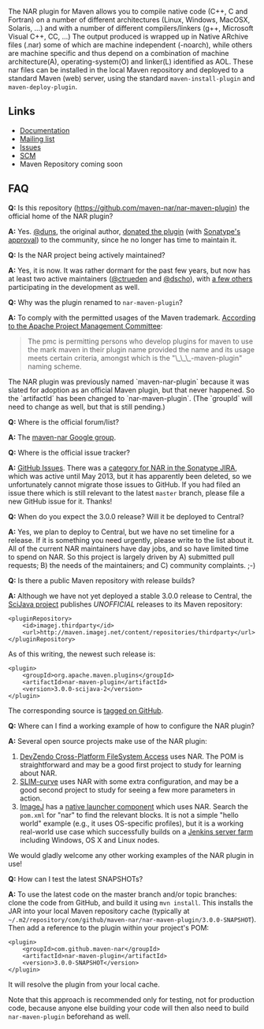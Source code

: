 The NAR plugin for Maven allows you to compile native code (C++, C and
Fortran) on a number of different architectures (Linux, Windows, MacOSX,
Solaris, ...) and with a number of different compilers/linkers (g++,
Microsoft Visual C++, CC, ...) The output produced is wrapped up in
Native ARchive files (.nar) some of which are machine independent
(-noarch), while others are machine specific and thus depend on a
combination of machine architecture(A), operating-system(O) and
linker(L) identified as AOL. These nar files can be installed in the
local Maven repository and deployed to a standard Maven (web) server,
using the standard `maven-install-plugin` and `maven-deploy-plugin`.

Links
-----
* [Documentation](https://maven-nar.github.com/nar-maven-plugin)
* [Mailing list](https://groups.google.com/group/maven-nar)
* [Issues](https://github.com/maven-nar/nar-maven-plugin/issues)
* [SCM](https://github.com/maven-nar)
* Maven Repository coming soon

FAQ
---
**Q:**
Is this repository (https://github.com/maven-nar/nar-maven-plugin) the official
home of the NAR plugin?

**A:**
Yes. [@duns](https://github.com/duns), the original author, [donated the
plugin](http://mail-archives.apache.org/mod_mbox/maven-users/201210.mbox/%3C67C29597-AFA3-4562-96B6-921481793AA5%40gmail.com%3E)
(with [Sonatype's
approval](http://mail-archives.apache.org/mod_mbox/maven-users/201210.mbox/%3C4DFF8AA4-A2DC-440B-9A59-0D94C18E73D4@tesla.io%3E))
to the community, since he no longer has time to maintain it.

**Q:**
Is the NAR project being actively maintained?

**A:**
Yes, it is now. It was rather dormant for the past few years, but now has at
least two active maintainers ([@ctrueden](https://github.com/ctrueden) and
[@dscho](https://github.com/dscho)), with [a few
others](https://github.com/maven-nar?tab=members) participating in the
development as well.

**Q:**
Why was the plugin renamed to `nar-maven-plugin`?

**A:**
To comply with the permitted usages of the Maven trademark. [According to the
Apache Project Management
Committee](http://markmail.org/search/?q=list%3Aorg.apache.maven.dev#query:list%3Aorg.apache.maven.dev+page:1+mid:cmqxvj6ddshmnzwr+state:results):
<blockquote>The pmc is permitting persons who develop plugins for maven to use
the mark maven in their plugin name provided the name and its usage meets
certain criteria, amongst which is the "\_\_\_-maven-plugin" naming
scheme.</blockquote>
The NAR plugin was previously named `maven-nar-plugin` because it was slated
for adoption as an official Maven plugin, but that never happened. So the
`artifactId` has been changed to `nar-maven-plugin`. (The `groupId` will need
to change as well, but that is still pending.)

**Q:**
Where is the official forum/list?

**A:**
The [maven-nar Google group](https://groups.google.com/group/maven-nar).

**Q:**
Where is the official issue tracker?

**A:**
[GitHub Issues](https://github.com/maven-nar/nar-maven-plugin/issues). There
was a [category for NAR in the Sonatype
JIRA](https://issues.sonatype.org/browse/NAR), which was active until May 2013,
but it has apparently been deleted, so we unfortunately cannot migrate those
issues to GitHub. If you had filed an issue there which is still relevant to
the latest `master` branch, please file a new GitHub issue for it. Thanks!

**Q:**
When do you expect the 3.0.0 release? Will it be deployed to Central?

**A:**
Yes, we plan to deploy to Central, but we have no set timeline for a release.
If it is something you need urgently, please write to the list about it. All of
the current NAR maintainers have day jobs, and so have limited time to spend on
NAR. So this project is largely driven by A) submitted pull requests; B) the
needs of the maintainers; and C) community complaints. ;-)

**Q:**
Is there a public Maven repository with release builds?

**A:**
Although we have not yet deployed a stable 3.0.0 release to Central, the
[SciJava project](https://scijava.org/) publishes *UNOFFICIAL* releases to its
Maven repository:

    <pluginRepository>
        <id>imagej.thirdparty</id>
        <url>http://maven.imagej.net/content/repositories/thirdparty</url>
    </pluginRepository>

As of this writing, the newest such release is:

    <plugin>
        <groupId>org.apache.maven.plugins</groupId>
        <artifactId>nar-maven-plugin</artifactId>
        <version>3.0.0-scijava-2</version>
    </plugin>

The corresponding source is [tagged on
GitHub](https://github.com/scijava/nar-maven-plugin/tree/nar-maven-plugin-3.0.0-scijava-2).

**Q:**
Where can I find a working example of how to configure the NAR plugin?

**A:**
Several open source projects make use of the NAR plugin:

1. [DevZendo Cross-Platform FileSystem
   Access](https://code.google.com/p/devzendo-org-xpfsa/source/browse) uses
   NAR. The POM is straightforward and may be a good first project to study for
   learning about NAR.
2. [SLIM-curve](https://github.com/uw-loci/slim-curve) uses NAR with some extra
   configuration, and may be a good second project to study for seeing a few
   more parameters in action.
3. [ImageJ](http://developer.imagej.net/) has a [native launcher
   component](https://github.com/imagej/imagej-launcher) which uses NAR. Search
   the `pom.xml` for "nar" to find the relevant blocks. It is not a simple
   "hello world" example (e.g., it uses OS-specific profiles), but it is a
   working real-world use case which successfully builds on a [Jenkins server
   farm](http://jenkins.imagej.net/job/ImageJ-launcher/) including Windows, OS
   X and Linux nodes.

We would gladly welcome any other working examples of the NAR plugin in use!

**Q:**
How can I test the latest SNAPSHOTs?

**A:**
To use the latest code on the master branch and/or topic branches: clone the
code from GitHub, and build it using `mvn install`. This installs the JAR into
your local Maven repository cache (typically at
`~/.m2/repository/com/github/maven-nar/nar-maven-plugin/3.0.0-SNAPSHOT`).
Then add a reference to the plugin within your project's POM:

    <plugin>
        <groupId>com.github.maven-nar</groupId>
        <artifactId>nar-maven-plugin</artifactId>
        <version>3.0.0-SNAPSHOT</version>
    </plugin>

It will resolve the plugin from your local cache.

Note that this approach is recommended only for testing, not for production
code, because anyone else building your code will then also need to build
`nar-maven-plugin` beforehand as well.
